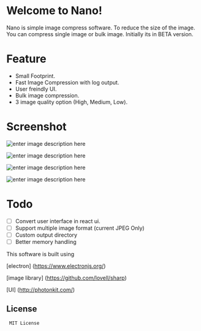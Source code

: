 # Welcome to Nano!
Nano is simple image compress software. To reduce the size of the image.
You can compress single image or bulk image.
Initially its in BETA version.

# Feature
- Small Footprint.
- Fast Image Compression with log output.
- User freindly UI.
- Bulk image compression.
- 3 image quality option (High, Medium, Low).

# Screenshot
![enter image description here](https://i.imgur.com/amnlo01.png)

![enter image description here](https://i.imgur.com/RHCbn8W.png)

![enter image description here](https://i.imgur.com/a71WBmb.png)

![enter image description here](https://i.imgur.com/Wc470kx.png)

# Todo

- [ ] Convert user interface in react ui.
- [ ] Support multiple image format (current JPEG Only)
- [ ] Custom output directory
- [ ] Better memory handling

This software is built using

[electron] (https://www.electronjs.org/)

[image library] (https://github.com/lovell/sharp)

[UI] (http://photonkit.com/)


## License

     MIT License


